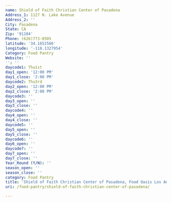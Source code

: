 ```yaml
---
name: Shield of Faith Christian Center of Pasadena
Address_1: 1127 N. Lake Avenue
Address_2: ''
City: Pasadena
State: CA
Zip: '91104'
Phone: (626)773-0505
latitude: '34.1652586'
longitude: '-118.1327954'
Category: Food Pantry
Website: ''
'': ''
daycode1: Thu1st
day1_open: '12:00 PM'
day1_close: '2:00 PM'
daycode2: Thu3rd
day2_open: '12:00 PM'
day2_close: '2:00 PM'
daycode3: ''
day3_open: ''
day3_close: ''
daycode4: ''
day4_open: ''
day4_close: ''
daycode5: ''
day5_open: ''
day5_close: ''
daycode6: ''
day6_open: ''
daycode7: ''
day7_open: ''
day7_close: ''
Year_Round (Y/N): ''
season_open: ''
season_close: ''
category: Food Pantry
title: 'Shield of Faith Christian Center of Pasadena, Food Oasis Los Angeles'
uri: /food-pantry/shield-of-faith-christian-center-of-pasadena/

---
```

